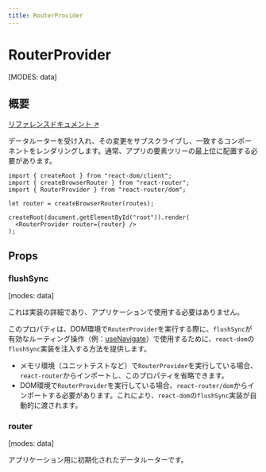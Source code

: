```yaml
---
title: RouterProvider
---
```


# RouterProvider

[MODES: data]

## 概要

[リファレンスドキュメント ↗](https://api.reactrouter.com/v7/functions/react_router.RouterProvider.html)

データルーターを受け入れ、その変更をサブスクライブし、一致するコンポーネントをレンダリングします。通常、アプリの要素ツリーの最上位に配置する必要があります。

```tsx
import { createRoot } from "react-dom/client";
import { createBrowserRouter } from "react-router";
import { RouterProvider } from "react-router/dom";

let router = createBrowserRouter(routes);

createRoot(document.getElementById("root")).render(
  <RouterProvider router={router} />
);
```

## Props

### flushSync

[modes: data]

<docs-warning>これは実装の詳細であり、アプリケーションで使用する必要はありません。</docs-warning>

このプロパティは、DOM環境で`RouterProvider`を実行する際に、`flushSync`が有効なルーティング操作（例：[useNavigate](../hooks/useNavigate#signature)）で使用するために、`react-dom`の`flushSync`実装を注入する方法を提供します。

- メモリ環境（ユニットテストなど）で`RouterProvider`を実行している場合、`react-router`からインポートし、このプロパティを省略できます。
- DOM環境で`RouterProvider`を実行している場合、`react-router/dom`からインポートする必要があります。これにより、`react-dom`の`flushSync`実装が自動的に渡されます。

### router

[modes: data]

アプリケーション用に初期化されたデータルーターです。
